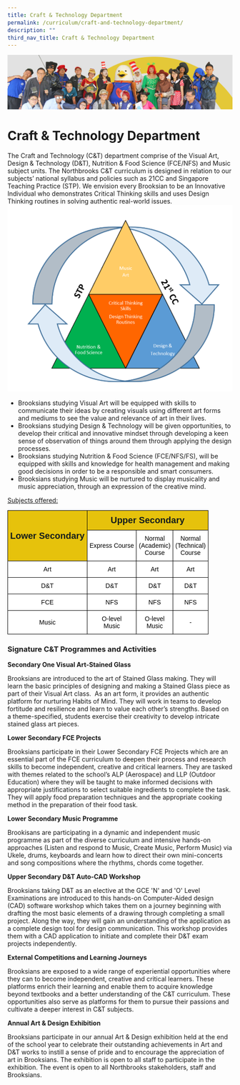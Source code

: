 ```yaml
---
title: Craft & Technology Department
permalink: /curriculum/craft-and-technology-department/
description: ""
third_nav_title: Craft & Technology Department
---
```

![](/images/curriculum.jpg)

Craft & Technology Department
=============================

The Craft and Technology (C&T) department comprise of the Visual Art, Design & Technology (D&T), Nutrition & Food Science (FCE/NFS) and Music subject units. The Northbrooks C&T curriculum is designed in relation to our subjects’ national syllabus and policies such as 21CC and Singapore Teaching Practice (STP). We envision every Brooksian to be an Innovative Individual who demonstrates Critical Thinking skills and uses Design Thinking routines in solving authentic real-world issues.
![](/images/CandT1.png)
*   Brooksians studying Visual Art will be equipped with skills to communicate their ideas by creating visuals using different art forms and mediums to see the value and relevance of art in their lives.
*   Brooksians studying Design & Technology will be given opportunities, to develop their critical and innovative mindset through developing a keen sense of observation of things around them through applying the design processes.
*   Brooksians studying Nutrition & Food Science (FCE/NFS/FS), will be equipped with skills and knowledge for health management and making good decisions in order to be a responsible and smart consumers.
*   Brooksians studying Music will be nurtured to display musicality and music appreciation, through an expression of the creative mind.

<u>Subjects offered:</u>
<style type="text/css">
.tg  {border-collapse:collapse;border-spacing:0;}
.tg td{border-color:black;border-style:solid;border-width:1px;font-family:Arial, sans-serif;font-size:14px;
  overflow:hidden;padding:10px 5px;word-break:normal;}
.tg th{border-color:black;border-style:solid;border-width:1px;font-family:Arial, sans-serif;font-size:14px;
  font-weight:normal;overflow:hidden;padding:10px 5px;word-break:normal;}
.tg .tg-m5dr{background-color:#E6C20C;color:#141D1C;font-size:20px;font-weight:bold;text-align:center;vertical-align:middle}
.tg .tg-f4yw{background-color:#FFF;text-align:center;vertical-align:middle}
</style>
<table class="tg">
<thead>
  <tr>
    <th class="tg-m5dr" rowspan="2"><span style="color:#141D1C;background-color:#E6C20C">Lower Secondary</span></th>
    <th class="tg-m5dr" colspan="3"><span style="color:#141D1C;background-color:#E6C20C">Upper Secondary</span></th>
  </tr>
  <tr>
    <th class="tg-f4yw"><span style="color:#000;background-color:#FFF">Express Course</span></th>
    <th class="tg-f4yw"><span style="color:#000;background-color:#FFF">Normal</span> <br><span style="color:#000;background-color:#FFF">(Academic)</span> <br><span style="color:#000;background-color:#FFF">Course</span></th>
    <th class="tg-f4yw"><span style="color:#000;background-color:#FFF">Normal</span> <br><span style="color:#000;background-color:#FFF">(Technical)</span> <br><span style="color:#000;background-color:#FFF">Course</span><br></th>
  </tr>
</thead>
<tbody>
  <tr>
    <td class="tg-f4yw"><span style="color:#000;background-color:#FFF">Art</span></td>
    <td class="tg-f4yw"><span style="color:#000;background-color:#FFF">Art</span></td>
    <td class="tg-f4yw"><span style="color:#000;background-color:#FFF">Art</span><br></td>
    <td class="tg-f4yw"><span style="color:#000;background-color:#FFF">Art</span><br></td>
  </tr>
  <tr>
    <td class="tg-f4yw"><span style="color:#000;background-color:#FFF"> D&amp;T</span></td>
    <td class="tg-f4yw"><span style="color:#000;background-color:#FFF">D&amp;T</span><br></td>
    <td class="tg-f4yw"><span style="color:#000;background-color:#FFF">D&amp;T</span><br></td>
    <td class="tg-f4yw"><span style="color:#000;background-color:#FFF">D&amp;T </span></td>
  </tr>
  <tr>
    <td class="tg-f4yw"><span style="color:#000;background-color:#FFF">FCE</span></td>
    <td class="tg-f4yw"><span style="color:#000;background-color:#FFF">NFS</span></td>
    <td class="tg-f4yw"><span style="color:#000;background-color:#FFF">NFS</span></td>
    <td class="tg-f4yw"><span style="color:#000;background-color:#FFF">NFS </span></td>
  </tr>
  <tr>
    <td class="tg-f4yw"><span style="color:#000;background-color:#FFF">Music</span></td>
    <td class="tg-f4yw"><span style="color:#000;background-color:#FFF">O-level</span><br><span style="color:#000;background-color:#FFF">Music</span></td>
    <td class="tg-f4yw"><span style="color:#000;background-color:#FFF">O-level </span><br><span style="color:#000;background-color:#FFF">Music</span></td>
    <td class="tg-f4yw"><span style="color:#000;background-color:#FFF">-</span></td>
  </tr>
</tbody>
</table>

### **Signature C&T Programmes and Activities**
**Secondary One Visual Art-Stained Glass**  


Brooksians are introduced to the art of Stained Glass making. They will learn the basic principles of designing and making a Stained Glass piece as part of their Visual Art class.  As an art form, it provides an authentic platform for nurturing Habits of Mind. They will work in teams to develop fortitude and resilience and learn to value each other’s strengths. Based on a theme-specified, students exercise their creativity to develop intricate stained glass art pieces.

**Lower Secondary FCE Projects**

Brooksians participate in their Lower Secondary FCE Projects which are an essential part of the FCE curriculum to deepen their process and research skills to become independent, creative and critical learners. They are tasked with themes related to the school’s ALP (Aerospace) and LLP (Outdoor Education) where they will be taught to make informed decisions with appropriate justifications to select suitable ingredients to complete the task. They will apply food preparation techniques and the appropriate cooking method in the preparation of their food task.

**Lower Secondary Music Programme**

Brookisans are participating in a dynamic and independent music programme as part of the diverse curriculum and intensive hands-on approaches (Listen and respond to Music, Create Music, Perform Music) via Ukele, drums, keyboards and learn how to direct their own mini-concerts and song compositions where the rhythms, chords come together.

**Upper Secondary D&T Auto-CAD Workshop**

Brooksians taking D&T as an elective at the GCE 'N' and 'O' Level Examinations are introduced to this hands-on Computer-Aided design (CAD) software workshop which takes them on a journey beginning with drafting the most basic elements of a drawing through completing a small project. Along the way, they will gain an understanding of the application as a complete design tool for design communication. This workshop provides them with a CAD application to initiate and complete their D&T exam projects independently.

**External Competitions and Learning Journeys**

Brooksians are exposed to a wide range of experiential opportunities where they can to become independent, creative and critical learners. These platforms enrich their learning and enable them to acquire knowledge beyond textbooks and a better understanding of the C&T curriculum. These opportunities also serve as platforms for them to pursue their passions and cultivate a deeper interest in C&T subjects.

**Annual Art & Design Exhibition**

Brooksians participate in our annual Art & Design exhibition held at the end of the school year to celebrate their outstanding achievements in Art and D&T works to instill a sense of pride and to encourage the appreciation of art in Brooksians. The exhibition is open to all staff to participate in the exhibition. The event is open to all Northbrooks stakeholders, staff and Brooksians.
